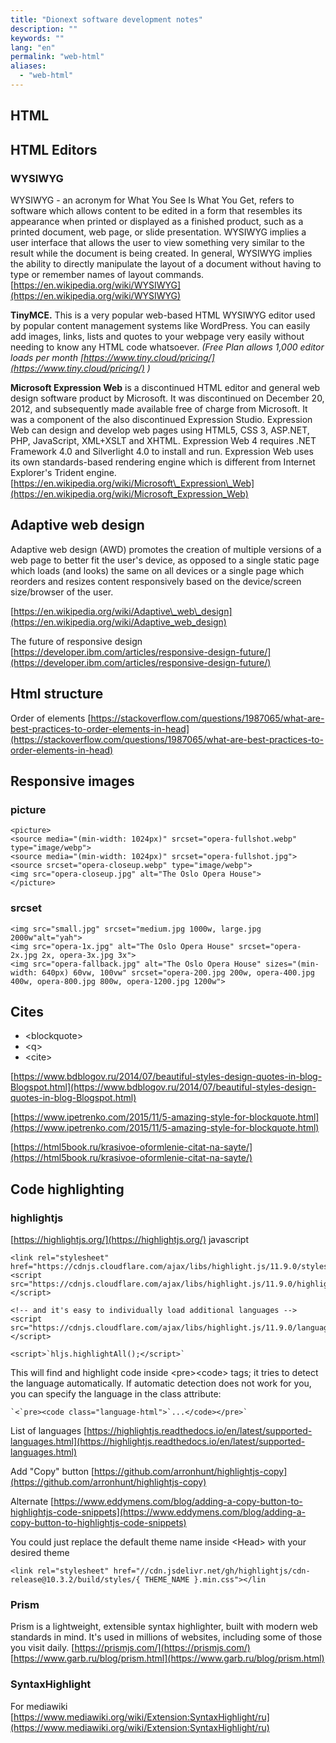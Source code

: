 ```yaml
---
title: "Dionext software development notes"
description: ""
keywords: ""
lang: "en"
permalink: "web-html"
aliases:
  - "web-html"
---
```


## HTML

## HTML Editors

### WYSIWYG

WYSIWYG - an acronym for What You See Is What You Get, refers to software which allows content to be edited in a form that resembles its appearance when printed or displayed as a finished product, such as a printed document, web page, or slide presentation. WYSIWYG implies a user interface that allows the user to view something very similar to the result while the document is being created. In general, WYSIWYG implies the ability to directly manipulate the layout of a document without having to type or remember names of layout commands. [https://en.wikipedia.org/wiki/WYSIWYG](https://en.wikipedia.org/wiki/WYSIWYG)

**TinyMCE.** This is a very popular web-based HTML WYSIWYG editor used by popular content management systems like WordPress. You can easily add images, links, lists and quotes to your webpage very easily without needing to know any HTML code whatsoever. *(Free Plan allows 1,000 editor loads per month [https://www.tiny.cloud/pricing/](https://www.tiny.cloud/pricing/) )*

**Microsoft Expression Web** is a discontinued HTML editor and general web design software product by Microsoft. It was discontinued on December 20, 2012, and subsequently made available free of charge from Microsoft. It was a component of the also discontinued Expression Studio. Expression Web can design and develop web pages using HTML5, CSS 3, ASP.NET, PHP, JavaScript, XML+XSLT and XHTML. Expression Web 4 requires .NET Framework 4.0 and Silverlight 4.0 to install and run. Expression Web uses its own standards-based rendering engine which is different from Internet Explorer's Trident engine. [https://en.wikipedia.org/wiki/Microsoft\_Expression\_Web](https://en.wikipedia.org/wiki/Microsoft_Expression_Web)

## Adaptive web design

Adaptive web design (AWD) promotes the creation of multiple versions of a web page to better fit the user's device, as opposed to a single static page which loads (and looks) the same on all devices or a single page which reorders and resizes content responsively based on the device/screen size/browser of the user.

[https://en.wikipedia.org/wiki/Adaptive\_web\_design](https://en.wikipedia.org/wiki/Adaptive_web_design)

The future of responsive design [https://developer.ibm.com/articles/responsive-design-future/](https://developer.ibm.com/articles/responsive-design-future/)

## Html structure

Order of elements [https://stackoverflow.com/questions/1987065/what-are-best-practices-to-order-elements-in-head](https://stackoverflow.com/questions/1987065/what-are-best-practices-to-order-elements-in-head)

## Responsive images

### picture

    <picture> 
    <source media="(min-width: 1024px)" srcset="opera-fullshot.webp" type="image/webp"> 
    <source media="(min-width: 1024px)" srcset="opera-fullshot.jpg"> 
    <source srcset="opera-closeup.webp" type="image/webp"> 
    <img src="opera-closeup.jpg" alt="The Oslo Opera House"> 
    </picture> 

### srcset

    <img src="small.jpg" srcset="medium.jpg 1000w, large.jpg 2000w"alt="yah"> 
    <img src="opera-1x.jpg" alt="The Oslo Opera House" srcset="opera-2x.jpg 2x, opera-3x.jpg 3x"> 
    <img src="opera-fallback.jpg" alt="The Oslo Opera House" sizes="(min-width: 640px) 60vw, 100vw" srcset="opera-200.jpg 200w, opera-400.jpg 400w, opera-800.jpg 800w, opera-1200.jpg 1200w">

## Cites

* \<blockquote\>
* \<q\>
* \<cite\>

[https://www.bdblogov.ru/2014/07/beautiful-styles-design-quotes-in-blog-Blogspot.html](https://www.bdblogov.ru/2014/07/beautiful-styles-design-quotes-in-blog-Blogspot.html)

[https://www.ipetrenko.com/2015/11/5-amazing-style-for-blockquote.html](https://www.ipetrenko.com/2015/11/5-amazing-style-for-blockquote.html)

[https://html5book.ru/krasivoe-oformlenie-citat-na-sayte/](https://html5book.ru/krasivoe-oformlenie-citat-na-sayte/)

## Code highlighting

### highlightjs

[https://highlightjs.org/](https://highlightjs.org/) javascript

    <link rel="stylesheet" href="https://cdnjs.cloudflare.com/ajax/libs/highlight.js/11.9.0/styles/default.min.css">
    <script src="https://cdnjs.cloudflare.com/ajax/libs/highlight.js/11.9.0/highlight.min.js"></script>
    
    <!-- and it's easy to individually load additional languages -->
    <script src="https://cdnjs.cloudflare.com/ajax/libs/highlight.js/11.9.0/languages/go.min.js"></script>
    
    <script>`hljs.highlightAll();</script>`

This will find and highlight code inside \<pre\>\<code\> tags; it tries to detect the language automatically. If automatic detection does not work for you, you can specify the language in the class attribute:

```
`<`pre><code class="language-html">`...</code></pre>`
```

List of languages [https://highlightjs.readthedocs.io/en/latest/supported-languages.html](https://highlightjs.readthedocs.io/en/latest/supported-languages.html)

Add "Copy" button [https://github.com/arronhunt/highlightjs-copy](https://github.com/arronhunt/highlightjs-copy)

Alternate [https://www.eddymens.com/blog/adding-a-copy-button-to-highlightjs-code-snippets](https://www.eddymens.com/blog/adding-a-copy-button-to-highlightjs-code-snippets)

You could just replace the default theme name inside \<Head\> with your desired theme

```
<link rel="stylesheet" href="//cdn.jsdelivr.net/gh/highlightjs/cdn-release@10.3.2/build/styles/{ THEME_NAME }.min.css"></lin
```

### Prism

Prism is a lightweight, extensible syntax highlighter, built with modern web standards in mind. It's used in millions of websites, including some of those you visit daily. [https://prismjs.com/](https://prismjs.com/) [https://www.garb.ru/blog/prism.html](https://www.garb.ru/blog/prism.html)

### SyntaxHighlight

For mediawiki [https://www.mediawiki.org/wiki/Extension:SyntaxHighlight/ru](https://www.mediawiki.org/wiki/Extension:SyntaxHighlight/ru)
